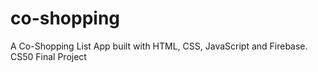# co-shopping
A Co-Shopping List App built with HTML, CSS, JavaScript and Firebase. CS50 Final Project
